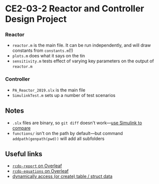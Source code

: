 # CE2-03-2 Reactor and Controller Design Project

### Reactor

- `reactor.m` is the main file. It can be run independently, and will draw constants from `constants.m`(!)
- `plots.m` does what it says on the tin
- `sensitivity.m` tests effect of varying key parameters on the output of `reactor.m`

### Controller

- `PA_Reactor_2019.slx` is the main file
- `SimulinkTest.m` sets up a number of test scenarios

## Notes

- `.slx` files are binary, so `git diff` doesn't work—[use Simulink to compare](https://uk.mathworks.com/help/simulink/ug/merge-simulink-models-from-the-comparison-report.html)
- `functions/` isn't on the path by default—but command `addpath(genpath(pwd))` will add all subfolders

## Useful links

- [`rcdp-report` on Overleaf](https://www.overleaf.com/project/5c79642b6137e10d5ee8b4ef)
- [`rcdp-equations` on Overleaf](https://www.overleaf.com/project/5c6e80e80219993c39a6dd8a)
- [dynamically access (or create) table / struct data](https://uk.mathworks.com/help/matlab/matlab_prog/generate-field-names-from-variables.html)
